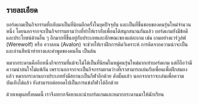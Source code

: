 ## รายละเอียด
บอร์ดเกมเป็นกิจกรรมที่กลับมาเป็นที่นิยมอีกครั้งในยุคปัจจุบัน และเป็นที่ชื่นชอบของคนรุ่นใหม่จำนวนหนึ่ง โดยนอกจากจะเป็นกิจกรรมยามว่างที่ทำให้เรากับเพื่อนได้สนุกสนานกันแล้ว บอร์ดเกมยังมีข้อดีและประโยชน์ด้านอื่น ๆ อีกมากที่ขึ้นอยู่กับประเภทและลักษณะของแต่ละเกม เช่น เกมอย่างแวร์วูล์ฟ (Werewolf) หรือ อวาลอน (Avalon) จะช่วยให้เราฝึกการคิดวิเคราะห์ การคิดจากความน่าจะเป็น และอ่านสีหน้าท่าทางและคำพูดของคนอื่น เป็นต้น

หมากกระดานคืออีกหนึ่งกิจกรรมที่แม้จะไม่ได้เป็นที่นิยมในหมู่คนรุ่นใหม่มากเท่าบอร์ดเกม แต่ก็ถือว่ามีความน่าสนใจไม่แพ้กัน เพราะนอกจากจะเป็นกิจกรรมยามว่างที่เราสามารถเล่นกับเพื่อนเพื่อฝึกสมองแล้ว หมากกระดานบางประเภทยังมีสถานะเป็นกีฬาอีกด้วย ดังนั้นแล้ว นอกจากเราจะเล่นเพื่อความบันเทิงได้แล้ว ยังสามารถต่อยอดไปเป็นการแข่งกีฬาได้อีกด้วย

ด้วยเหตุผลทั้งหมดนี้ เราจึงอยากจัดหาและนำบอร์ดเกมและหมากกระดานมาให้นักเรียน
<!--stackedit_data:
eyJoaXN0b3J5IjpbMTA3ODA2Njg2MSw2MDAxMjI0NDUsLTI5Nz
E4Nzg0MCw4NTQ5MjczMTMsMTA5MzIwMDIyLDU2MTQwMzc3OCwt
OTUwOTM0MzEwXX0=
-->